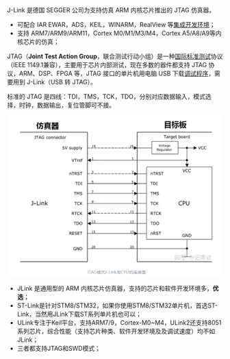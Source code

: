 J-Link 是德国 SEGGER 公司为支持仿真 ARM 内核芯片推出的 JTAG 仿真器。

- 可配合 IAR EWAR，ADS，KEIL，WINARM，RealView 等[集成开发环境](https://zhida.zhihu.com/search?q=%E9%9B%86%E6%88%90%E5%BC%80%E5%8F%91%E7%8E%AF%E5%A2%83&zhida_source=entity&is_preview=1)；
- 支持 ARM7/ARM9/ARM11，Cortex M0/M1/M3/M4，Cortex A5/A8/A9等内核芯片的仿真；

JTAG（**Joint Test Action Group**，联合测试行动小组）是一种[国际标准测试](https://zhida.zhihu.com/search?q=%E5%9B%BD%E9%99%85%E6%A0%87%E5%87%86%E6%B5%8B%E8%AF%95&zhida_source=entity&is_preview=1)协议（IEEE 1149.1兼容），主要用于芯片内部测试，现在多数的器件都支持 JTAG 协议，ARM、DSP、FPGA 等，JTAG 接口的单片机用电脑 USB 下载[调试程序](https://zhida.zhihu.com/search?q=%E8%B0%83%E8%AF%95%E7%A8%8B%E5%BA%8F&zhida_source=entity&is_preview=1)，需要用到 J-Link（USB 转 JTAG）。

标准的 JTAG 是四线：TDI，TMS，TCK，TDO，分别对应数据输入，模式选择，时钟，数据输出，复位管脚可不接。

![](240828-Jlink/image-20240914134145114.png)





- JLink 是通用型的 ARM 内核芯片仿真器，支持的芯片和软件开发环境多，**优选**；
- ST-Link是针对STM8/STM32，如果你使用STM8/STM32单片机，首选ST-Link，当然用JLink下载ST系列单片机也可以；
- ULink专注于Keil平台，支持ARM7/9，Cortex-M0~M4，ULink2还支持8051系列芯片，综合性能（支持芯片种类、软件开发环境及及调试速度）均不如JLink；
- 三者都支持JTAG和SWD模式；
